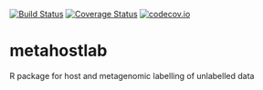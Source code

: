 [![Build Status](https://travis-ci.org/katrinakalantar/metahostlab.png)](https://travis-ci.org/katrinakalantar/metahostlab)
[![Coverage Status](https://img.shields.io/codecov/c/github/katrinakalantar/metahostlab.svg)](https://codecov.io/gh/katrinakalantar/metahostlab?branch=master)
[![codecov.io](https://codecov.io/github/katrinakalantar/metahostlab/coverage.svg?branch=master)](https://codecov.io/gh/katrinakalantar/metahostlab?branch=master)

# metahostlab 

R package for host and metagenomic labelling of unlabelled data


